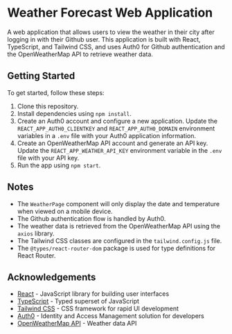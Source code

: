 # Weather Forecast Web Application

A web application that allows users to view the weather in their city after logging in with their Github user. This application is built with React, TypeScript, and Tailwind CSS, and uses Auth0 for Github authentication and the OpenWeatherMap API to retrieve weather data.

## Getting Started

To get started, follow these steps:

1. Clone this repository.
2. Install dependencies using `npm install`.
3. Create an Auth0 account and configure a new application. Update the `REACT_APP_AUTH0_CLIENTKEY` and `REACT_APP_AUTH0_DOMAIN` environment variables in a `.env` file with your Auth0 application information.
4. Create an OpenWeatherMap API account and generate an API key. Update the `REACT_APP_WEATHER_API_KEY` environment variable in the `.env` file with your API key.
5. Run the app using `npm start`.

## Notes

-   The `WeatherPage` component will only display the date and temperature when viewed on a mobile device.
-   The Github authentication flow is handled by Auth0.
-   The weather data is retrieved from the OpenWeatherMap API using the `axios` library.
-   The Tailwind CSS classes are configured in the `tailwind.config.js` file.
-   The `@types/react-router-dom` package is used for type definitions for React Router.

## Acknowledgements

-   [React](https://reactjs.org/) - JavaScript library for building user interfaces
-   [TypeScript](https://www.typescriptlang.org/) - Typed superset of JavaScript
-   [Tailwind CSS](https://tailwindcss.com/) - CSS framework for rapid UI development
-   [Auth0](https://auth0.com/) - Identity and Access Management solution for developers
-   [OpenWeatherMap API](https://openweathermap.org/api) - Weather data API
